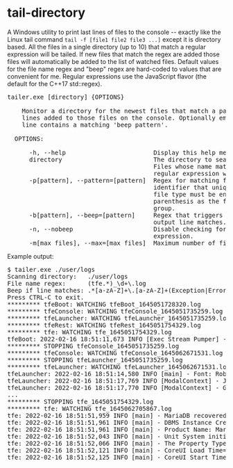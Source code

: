 # tail-directory

A Windows utility to print last lines of files to the console -- exactly like the Linux tail
command `tail -f [file1 file2 file3 ...]` except it is directory based.  All the files in
a single directory (up to 10) that match a regular expression will be tailed. If new files
that match the regex are added those files will automatically be added to the list of watched
files.  Default values for the file name regex and "beep" regex are hard-coded to values that
are convenient for me.  Regular expressions use the JavaScript flavor (the default for the 
C++17 std::regex).

<pre>
tailer.exe [directory] {OPTIONS}
    
    Monitor a directory for the newest files that match a pattern and print any
    lines added to those files on the console. Optionally emit a beep when a
    line contains a matching 'beep pattern'.

  OPTIONS:

      -h, --help                        Display this help menu
      directory                         The directory to search for log files.
                                        Files whose name matches the 'pattern'
                                        regular expression will be monitored.
      -p[pattern], --pattern=[pattern]  Regex for matching file names. The
                                        identifier that uniquely identifies each
                                        file type must be enclosed in
                                        parenthesis as the first capturing
                                        group.
      -b[pattern], --beep=[pattern]     Regex that triggers a beep when an
                                        output line matches.
      -n, --nobeep                      Disable checking for the 'beep' regular
                                        expression.
      -m[max_files], --max=[max_files]  Maximum number of files to match (defaults to 10)
</pre>



Example output:
<pre>
$ tailer.exe ./user/logs
Scanning directory:   ./user/logs
File name regex:      (tfe.*)_\d+\.log
Beep if line matches: .*[a-zA-Z]+\.[a-zA-Z]+(Exception|Error):
Press CTRL-C to exit.
********* tfeBoot: WATCHING tfeBoot_1645051728320.log
********* tfeConsole: WATCHING tfeConsole_1645051735259.log
********* tfeLauncher: WATCHING tfeLauncher_1645051735259.log
********* tfeRest: WATCHING tfeRest_1645051754329.log
********* tfe: WATCHING tfe_1645051754329.log
tfeBoot: 2022-02-16 18:51:11,673 INFO [Exec Stream Pumper] - Listening for transport dt_socket at address: 8003
********* STOPPING tfeConsole_1645051735259.log
********* tfeConsole: WATCHING tfeConsole_1645062671531.log
********* STOPPING tfeLauncher_1645051735259.log
********* tfeLauncher: WATCHING tfeLauncher_1645062671531.log (rewinding to start of file)
tfeLauncher: 2022-02-16 18:51:14,580 INFO [main] - Font: Roboto 
tfeLauncher: 2022-02-16 18:51:17,769 INFO [ModalContext] - JDBC driver for MariaDB loaded
tfeLauncher: 2022-02-16 18:51:17,770 INFO [ModalContext] - Getting information for MariaDB. URL: jdbc:mariadb://[localhost]:3308/?noAccessToProcedureBodies=true&rewriteBatchedStatements=true&tinyInt1isBit=false
... 
********* STOPPING tfe_1645051754329.log
********* tfe: WATCHING tfe_1645062705867.log
tfe: 2022-02-16 18:51:51,959 INFO [main] - MariaDB recovered
tfe: 2022-02-16 18:51:51,961 INFO [main] - DBMS Instance Created: MariaDB on localhost (Port: 3308)
tfe: 2022-02-16 18:51:51,961 INFO [main] - Product Name: MariaDB
tfe: 2022-02-16 18:51:52,043 INFO [main] - Unit System initialized (Time: 40ms).
tfe: 2022-02-16 18:51:52,066 INFO [main] - The Property Type System initialized (Time: 66ms)
tfe: 2022-02-16 18:51:52,121 INFO [main] - CoreUI Load Time=3ms Memory=0
tfe: 2022-02-16 18:51:52,125 INFO [main] - CoreUI Start Time=4ms Memory=0
</pre>